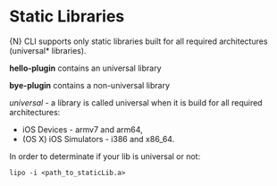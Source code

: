 Static Libraries
================

{N} CLI supports only static libraries built for all required architectures (universal* libraries).

**hello-plugin** contains an universal library

**bye-plugin** contains a non-universal library

*universal* - a library is called universal when it is build for all required architectures:
- iOS Devices - armv7 and arm64,
- (OS X) iOS Simulators - i386 and х86_64.

In order to determinate if your lib is universal or not:

`lipo -i <path_to_staticLib.a>`

